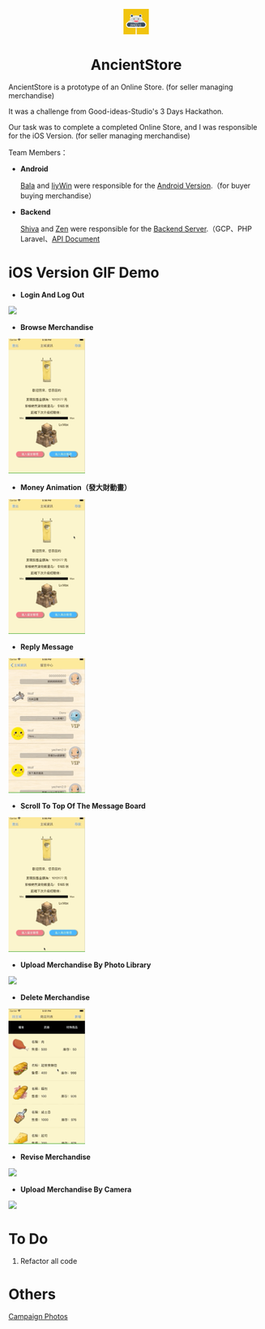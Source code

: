 <p align="center">
  <img src="https://github.com/yuyuma17/AncientStore/blob/master/ancientStore/Assets.xcassets/AppIcon.appiconset/1024.png?raw=true" alt="Icon" width=10%/>
</p>
<H1 align="center">AncientStore</H1>

AncientStore is a prototype of an Online Store. (for seller managing merchandise)

It was a challenge from Good-ideas-Studio's 3 Days Hackathon.

Our task was to complete a completed Online Store, and I was responsible for the iOS Version. (for seller managing merchandise)

Team Members：

- **Android**

	<a href="https://github.com/zzyy9487">Bala</a> and <a href="https://github.com/liyiwin">IiyWin</a> were responsible for the <a href="https://github.com/zzyy9487/2019_ArkadiaMaster">Android Version</a>.（for buyer buying merchandise）

- **Backend**

	<a href="https://github.com/Shiva1010">Shiva</a> and <a href="https://github.com/1984-zen">Zen</a> were responsible for the <a href="https://github.com/Shiva1010/SheepChild">Backend Server</a>.（GCP、PHP Laravel、<a href="https://hackmd.io/caMl1z50Qnm-5a8rFIkKAg">API Document</a>

iOS Version GIF Demo
==========================

- **Login And Log Out**

<img src="https://github.com/yuyuma17/AncientStore/blob/master/Demo/LoginLogOut.gif?raw=true" width=30%/>

- **Browse Merchandise**

<img src="https://github.com/yuyuma17/AncientStore/blob/master/Demo/cateory.gif?raw=true" width=30%/>

- **Money Animation（發大財動畫）**

<img src="https://github.com/yuyuma17/AncientStore/blob/master/Demo/moneyAnimation.gif?raw=true" width=30%/>

- **Reply Message**

<img src="https://github.com/yuyuma17/AncientStore/blob/master/Demo/LeaveMes.gif?raw=true" width=30%/>

- **Scroll To Top Of The Message Board**

<img src="https://github.com/yuyuma17/AncientStore/blob/master/Demo/MesScroll.gif?raw=true" width=30%/>

- **Upload Merchandise By Photo Library**

<img src="https://github.com/yuyuma17/AncientStore/blob/master/Demo/addNew.gif?raw=true" width=30%/>

- **Delete Merchandise**

<img src="https://github.com/yuyuma17/AncientStore/blob/master/Demo/delete.gif?raw=true" width=30%/>

- **Revise Merchandise**

<img src="https://github.com/yuyuma17/AncientStore/blob/master/Demo/revise.gif?raw=true" width=30%/>

- **Upload Merchandise By Camera**

<img src="https://github.com/yuyuma17/AncientStore/blob/master/Demo/camera.gif?raw=true" width=30%/>

To Do
==========================

1. Refactor all code

Others
==========================

<a href="https://reurl.cc/YlLbGX">Campaign Photos</a>